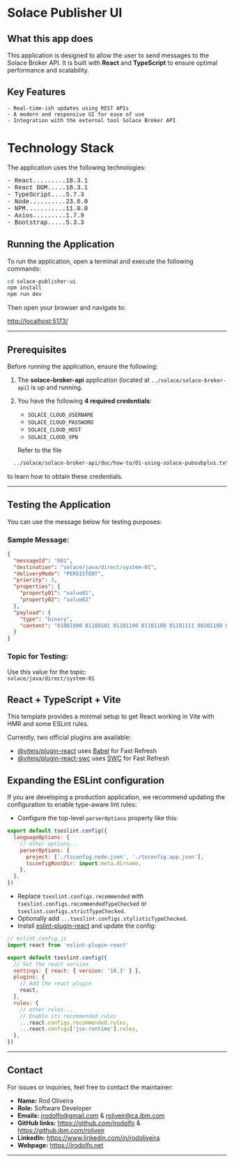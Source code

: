 # Solace Publisher UI

## What this app does

This application is designed to allow the user to send messages to the Solace Broker API. It is built with **React** and **TypeScript** to ensure optimal performance and scalability.


## Key Features

    - Real-time-ish updates using REST APIs
    - A modern and responsive UI for ease of use
    - Integration with the external tool Solace Broker API

# Technology Stack

The application uses the following technologies:

<pre style="font-family: 'Courier New', Courier, monospace;">
- React.........18.3.1
- React DOM.....18.3.1
- TypeScript....5.7.3
- Node..........23.6.0
- NPM...........11.0.0
- Axios.........1.7.9
- Bootstrap.....5.3.3
</pre>


## Running the Application

To run the application, open a terminal and execute the following commands:

```bash
cd solace-publisher-ui
npm install
npm run dev
```

Then open your browser and navigate to:

[http://localhost:5173/](http://localhost:5173/)

---

## Prerequisites

Before running the application, ensure the following:

1. The **solace-broker-api** application (located at `../solace/solace-broker-api`) is up and running.

2. You have the following **4 required credentials**:
    - `SOLACE_CLOUD_USERNAME`
    - `SOLACE_CLOUD_PASSWORD`
    - `SOLACE_CLOUD_HOST`
    - `SOLACE_CLOUD_VPN`

   Refer to the file

```bash
  ../solace/solace-broker-api/doc/how-to/01-using-solace-pubsubplus.txt
```

   to learn how to obtain these credentials.

---

## Testing the Application

You can use the message below for testing purposes:

### Sample Message:

```json
{
  "messageId": "001",
  "destination": "solace/java/direct/system-01",
  "deliveryMode": "PERSISTENT",
  "priority": 3,
  "properties": {
    "property01": "value01",
    "property02": "value02"
  },
  "payload": {
    "type": "binary",
    "content": "01001000 01100101 01101100 01101100 01101111 00101100 00100000 01010111 01101111 01110010 01101100 01100100 00100001"
  }
}
```

### Topic for Testing:

Use this value for the topic:  
`solace/java/direct/system-01`


## React + TypeScript + Vite

This template provides a minimal setup to get React working in Vite with HMR and some ESLint rules.

Currently, two official plugins are available:

- [@vitejs/plugin-react](https://github.com/vitejs/vite-plugin-react/blob/main/packages/plugin-react/README.md) uses [Babel](https://babeljs.io/) for Fast Refresh
- [@vitejs/plugin-react-swc](https://github.com/vitejs/vite-plugin-react-swc) uses [SWC](https://swc.rs/) for Fast Refresh

## Expanding the ESLint configuration

If you are developing a production application, we recommend updating the configuration to enable type-aware lint rules:

- Configure the top-level `parserOptions` property like this:

```js
export default tseslint.config({
  languageOptions: {
    // other options...
    parserOptions: {
      project: ['./tsconfig.node.json', './tsconfig.app.json'],
      tsconfigRootDir: import.meta.dirname,
    },
  },
})
```

- Replace `tseslint.configs.recommended` with `tseslint.configs.recommendedTypeChecked` or `tseslint.configs.strictTypeChecked`.
- Optionally add `...tseslint.configs.stylisticTypeChecked`.
- Install [eslint-plugin-react](https://github.com/jsx-eslint/eslint-plugin-react) and update the config:

```js
// eslint.config.js
import react from 'eslint-plugin-react'

export default tseslint.config({
  // Set the react version
  settings: { react: { version: '18.3' } },
  plugins: {
    // Add the react plugin
    react,
  },
  rules: {
    // other rules...
    // Enable its recommended rules
    ...react.configs.recommended.rules,
    ...react.configs['jsx-runtime'].rules,
  },
})
```

---

## Contact

For issues or inquiries, feel free to contact the maintainer:

- **Name:** Rod Oliveira
- **Role:** Software Developer
- **Emails:** jrodolfo@gmail.com & roliveir@ca.ibm.com
- **GitHub links:** https://github.com/jrodolfo & https://github.ibm.com/roliveir
- **LinkedIn:** https://www.linkedin.com/in/rodoliveira
- **Webpage:** https://jrodolfo.net

---